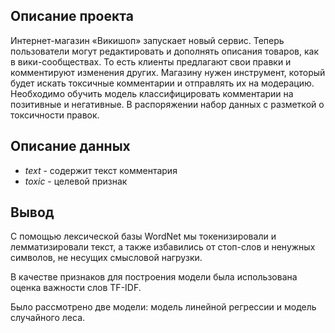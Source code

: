 ## Описание проекта
Интернет-магазин «Викишоп» запускает новый сервис. Теперь пользователи могут редактировать и дополнять описания товаров, как в вики-сообществах. То есть клиенты предлагают свои правки и комментируют изменения других. Магазину нужен инструмент, который будет искать токсичные комментарии и отправлять их на модерацию.
Необходимо обучить модель классифицировать комментарии на позитивные и негативные. В распоряжении набор данных с разметкой о токсичности правок.

## Описание данных

- _text_ - содержит текст комментария
- _toxic_ - целевой признак

## Вывод

С помощью лексической базы WordNet мы токенизировали и лемматизировали текст, а также избавились от стоп-слов и ненужных символов, не несущих смысловой нагрузки.

В качестве признаков для построения модели была использована оценка важности слов TF-IDF.

Было рассмотрено две модели: модель линейной регрессии и модель случайного леса. 
